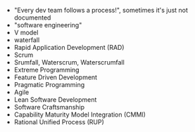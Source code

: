 - "Every dev team follows a process!", sometimes it's just not documented
- "software engineering"
- V model
- waterfall
- Rapid Application Development (RAD)
- Scrum
- Srumfall, Waterscrum, Waterscrumfall
- Extreme Programming
- Feature Driven Development
- Pragmatic Programming
- Agile
- Lean Software Development
- Software Craftsmanship
- Capability Maturity Model Integration (CMMI)
- Rational Unified Process (RUP)
